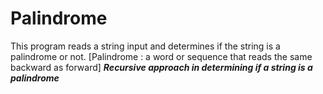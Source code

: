 # Palindrome
This program reads a string input and determines if the string is a palindrome or not. 
[Palindrome : a word or sequence that reads the same backward as forward]
***Recursive approach in determining if a string is a palindrome***
